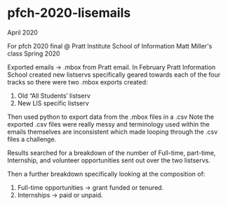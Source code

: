 # pfch-2020-lisemails
April 2020

For pfch 2020 final @ Pratt Institute School of Information
Matt Miller's class Spring 2020

Exported emails → .mbox from Pratt email.
In February Pratt Information School created new listservs specifically geared
towards each of the four tracks so there were two .mbox exports created:
1. Old “All Students’ listserv
2. New LIS specific listserv

Then used python to export data from the .mbox files in a .csv
Note the exported .csv files were really messy and terminology used within the emails themselves are inconsistent which made looping through the .csv files a challenge.

Results searched for a breakdown of the number of Full-time, part-time, Internship, and volunteer opportunities sent out over the two listservs.

Then a further breakdown specifically looking at the composition of:
1. Full-time opportunities → grant funded or tenured.
2. Internships → paid or unpaid.
